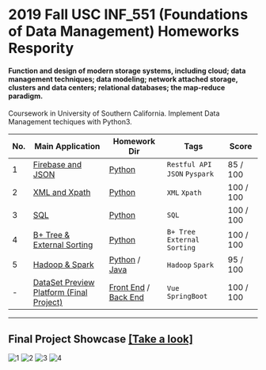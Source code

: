 
# 2019 Fall USC INF_551 (Foundations of Data Management) Homeworks Respority

#### Function and design of modern storage systems, including cloud; data management techniques; data modeling; network attached storage, clusters and data centers; relational databases; the map-reduce paradigm.

Coursework in University of Southern California. Implement Data Management techiques with Python3. 

|No.| Main Application |Homework Dir|Tags|Score|
|---|------------------|-----------|----|-----|
|1|[Firebase and JSON](https://github.com/AaronYang2333/INF_551/blob/master/ay_hw_1/pdf/hw1.pdf)|[Python](https://github.com/AaronYang2333/INF_551/tree/master/ay_hw_1) |`Restful API` `JSON` `Pyspark`|85 / 100|
|2|[XML and Xpath](https://github.com/AaronYang2333/INF_551/blob/master/ay_hw_2/pdf/hw2.pdf)|[Python](https://github.com/AaronYang2333/INF_551/tree/master/ay_hw_2)| `XML` `Xpath`|100 / 100|
|3|[SQL](https://github.com/AaronYang2333/INF_551/blob/master/ay_hw_3/pdf/hw3.pdf)|[Python](https://github.com/AaronYang2333/INF_551/tree/master/ay_hw_3)|`SQL`|100 / 100|
|4|[B+ Tree & External Sorting](https://github.com/AaronYang2333/INF_551/blob/master/ay_hw_4/pdf/hw4.pdf)|[Python](https://github.com/AaronYang2333/INF_551/tree/master/ay_hw_4)|`B+ Tree` `External Sorting`|100 / 100|
|5|[Hadoop & Spark](https://github.com/AaronYang2333/INF_551/blob/master/ay_hw_5/pdf/hw5.pdf)|[Python](https://github.com/AaronYang2333/INF_551/tree/master/ay_hw_5/python) / [Java](https://github.com/AaronYang2333/INF_551/tree/master/ay_hw_5/java)|`Hadoop` `Spark`|95 / 100|
|-|[DataSet Preview Platform (Final Project)](https://github.com/AaronYang2333/INF_551/tree/master/final_project/pdf)|[Front End](https://github.com/AaronYang2333/INF_551/tree/master/final_project/src) / [Back End](https://github.com/AaronYang2333/INF_551/tree/master/final_project/final_backend)|`Vue` `SpringBoot`|100 / 100|

---

## Final Project Showcase <a href="https://aaronyang2333.github.io/INF_551/final_project/dist/index" target="_blank">[Take a look]</a>

![1](https://user-images.githubusercontent.com/24391143/69748711-d2f0fb00-10fd-11ea-88de-523aab5727bc.png)
![2](https://user-images.githubusercontent.com/24391143/69748712-d3899180-10fd-11ea-95ab-fe2639da47a4.png)
![3](https://user-images.githubusercontent.com/24391143/69748713-d3899180-10fd-11ea-81dc-a1f7cf669018.png)
![4](https://user-images.githubusercontent.com/24391143/69748714-d3899180-10fd-11ea-9d58-1c01e70e1ae0.png)
